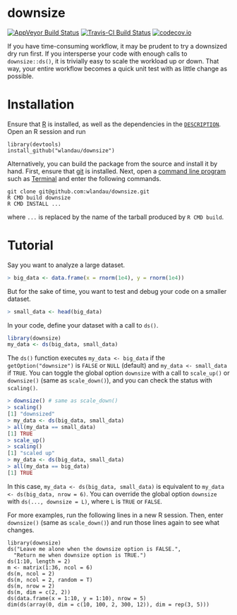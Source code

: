 # downsize

[![AppVeyor Build Status](https://ci.appveyor.com/api/projects/status/github/wlandau/downsize?branch=master&svg=true)](https://ci.appveyor.com/project/wlandau/downsize)
[![Travis-CI Build Status](https://travis-ci.org/wlandau/downsize.svg?branch=master)](https://travis-ci.org/wlandau/downsize)
[![codecov.io](https://codecov.io/github/wlandau/downsize/coverage.svg?branch=master)](https://codecov.io/github/wlandau/downsize?branch=master)

If you have time-consuming workflow, it may be prudent to try a downsized
dry run first. If you intersperse your code with enough calls to `downsize::ds()`, 
it is trivially easy to scale the workload up or down. 
That way, your entire workflow becomes a quick unit test with as little change as possible.

# Installation

Ensure that [R](https://www.r-project.org/) is installed, as well as the dependencies in the [`DESCRIPTION`](https://github.com/wlandau/downsize/blob/master/DESCRIPTION). Open an R session and run 

```
library(devtools)
install_github("wlandau/downsize")
```

Alternatively, you can build the package from the source and install it by hand. First, ensure that [git](https://git-scm.com/) is installed. Next, open a [command line program](http://linuxcommand.org/) such as [Terminal](https://en.wikipedia.org/wiki/Terminal_%28OS_X%29) and enter the following commands.

```
git clone git@github.com:wlandau/downsize.git
R CMD build downsize
R CMD INSTALL ...
```

where `...` is replaced by the name of the tarball produced by `R CMD build`.

# Tutorial

Say you want to analyze a large dataset.

```r
> big_data <- data.frame(x = rnorm(1e4), y = rnorm(1e4))
```

But for the sake of time, you want to test and debug your code on a smaller dataset.

```r
> small_data <- head(big_data)
```

In your code, define your dataset with a call to `ds()`.

```r
library(downsize)
my_data <- ds(big_data, small_data)
```

The `ds()` function executes `my_data <- big_data` if the `getOption("downsize")` is `FALSE` or `NULL` (default) and `my_data <- small_data` if `TRUE`. You can toggle the global option `downsize` with a call to `scale_up()` or `downsize()` (same as `scale_down()`), and you can check the status with `scaling()`.

```r
> downsize() # same as scale_down()
> scaling()
[1] "downsized"
> my_data <- ds(big_data, small_data)
> all(my_data == small_data)
[1] TRUE
> scale_up()
> scaling()
[1] "scaled up"
> my_data <- ds(big_data, small_data)
> all(my_data == big_data)
[1] TRUE
```

In this case, `my_data <- ds(big_data, small_data)` is equivalent to `my_data <- ds(big_data, nrow = 6)`. You can override the global option `downsize` with `ds(..., downsize = L)`, where `L` is `TRUE` or `FALSE`.

For more examples, run the following lines in a new R session. Then, enter `downsize()` (same as `scale_down()`) and run those lines again to see what changes.

```{r}
library(downsize)
ds("Leave me alone when the downsize option is FALSE.", 
  "Return me when downsize option is TRUE.")
ds(1:10, length = 2)
m <- matrix(1:36, ncol = 6)
ds(m, ncol = 2)
ds(m, ncol = 2, random = T)
ds(m, nrow = 2)
ds(m, dim = c(2, 2))
ds(data.frame(x = 1:10, y = 1:10), nrow = 5)
dim(ds(array(0, dim = c(10, 100, 2, 300, 12)), dim = rep(3, 5)))
```

